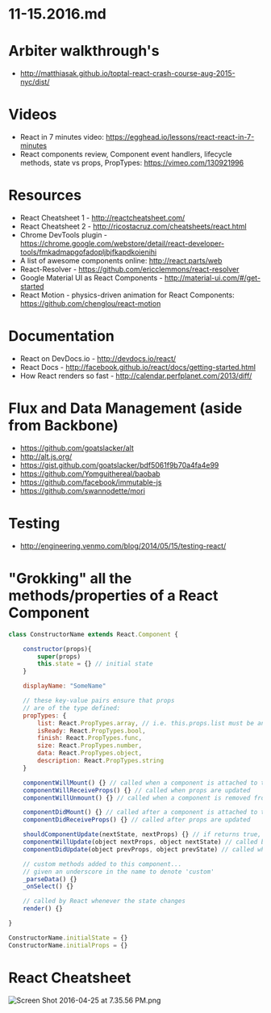# 11-15.2016.md

# Arbiter walkthrough's

- http://matthiasak.github.io/toptal-react-crash-course-aug-2015-nyc/dist/

# Videos

- React in 7 minutes video: https://egghead.io/lessons/react-react-in-7-minutes
- React components review, Component event handlers, lifecycle methods,  state vs props, PropTypes: https://vimeo.com/130921996

# Resources

- React Cheatsheet 1 - http://reactcheatsheet.com/
- React Cheatsheet 2 - http://ricostacruz.com/cheatsheets/react.html
- Chrome DevTools plugin - https://chrome.google.com/webstore/detail/react-developer-tools/fmkadmapgofadopljbjfkapdkoienihi
- A list of awesome components online: http://react.parts/web
- React-Resolver - https://github.com/ericclemmons/react-resolver
- Google Material UI as React Components - http://material-ui.com/#/get-started
- React Motion - physics-driven animation for React Components: https://github.com/chenglou/react-motion

# Documentation

- React on DevDocs.io - http://devdocs.io/react/
- React Docs - http://facebook.github.io/react/docs/getting-started.html
- How React renders so fast - http://calendar.perfplanet.com/2013/diff/

# Flux and Data Management (aside from Backbone)

- https://github.com/goatslacker/alt
- http://alt.js.org/
- https://gist.github.com/goatslacker/bdf5061f9b70a4fa4e99
- https://github.com/Yomguithereal/baobab
- https://github.com/facebook/immutable-js
- https://github.com/swannodette/mori

# Testing

- http://engineering.venmo.com/blog/2014/05/15/testing-react/

# "Grokking" all the methods/properties of a React Component

```js
class ConstructorName extends React.Component {

    constructor(props){
        super(props)
        this.state = {} // initial state
    }

    displayName: "SomeName"

    // these key-value pairs ensure that props
    // are of the type defined:
    propTypes: {
        list: React.PropTypes.array, // i.e. this.props.list must be an array
        isReady: React.PropTypes.bool,
        finish: React.PropTypes.func,
        size: React.PropTypes.number,
        data: React.PropTypes.object,
        description: React.PropTypes.string
    }

    componentWillMount() {} // called when a component is attached to the DOM
    componentWillReceiveProps() {} // called when props are updated
    componentWillUnmount() {} // called when a component is removed from the DOM

    componentDidMount() {} // called after a component is attached to the DOM
    componentDidReceiveProps() {} // called after props are updated

    shouldComponentUpdate(nextState, nextProps) {} // if returns true, re-renders, otherwise nothing happens
    componentWillUpdate(object nextProps, object nextState) // called before the component is re-rendered
    componentDidUpdate(object prevProps, object prevState) // called when the component did update

    // custom methods added to this component...
    // given an underscore in the name to denote 'custom'
    _parseData() {}
    _onSelect() {}

    // called by React whenever the state changes
    render() {}

}

ConstructorName.initialState = {}
ConstructorName.initialProps = {}
```

# React Cheatsheet

![Screen Shot 2016-04-25 at 7.35.56 PM.png](https://tiy-learn-content.s3.amazonaws.com/0db40442-Screen%20Shot%202016-04-25%20at%207.35.56%20PM.png)

